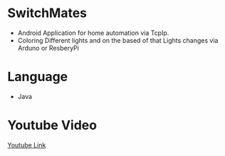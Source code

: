 # SwitchMates
  * Android Application for home automation via TcpIp.
  * Coloring Different lights and on the based of that Lights changes via Arduno or ResberyPi
  

# Language 
  * Java

# Youtube Video

<a href="https://www.youtube.com/watch?v=VjKkMbcC-XI"> Youtube Link </a>
